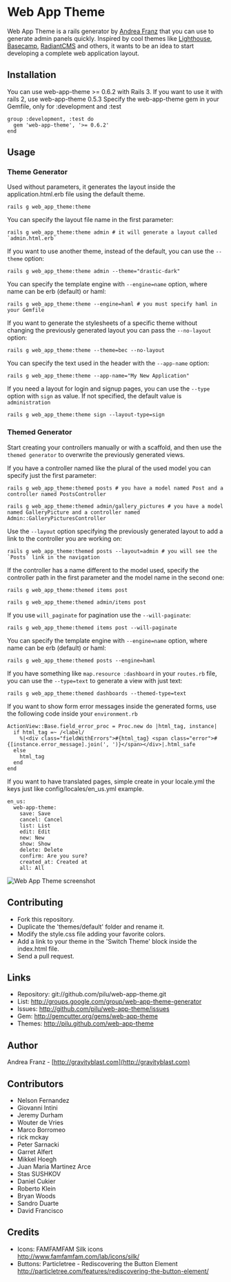 Web App Theme
=============

Web App Theme is a rails generator by [Andrea Franz](http://gravityblast.com) that you can use to generate admin panels quickly.
Inspired by cool themes like [Lighthouse](http://lighthouseapp.com/), [Basecamp](http://basecamphq.com/), [RadiantCMS](http://radiantcms.org/) and others,
it wants to be an idea to start developing a complete web application layout.

Installation
------------

You can use web-app-theme >= 0.6.2 with Rails 3. If you want to use it with rails 2, use web-app-theme 0.5.3
Specify the web-app-theme gem in your Gemfile, only for :development and :test

    group :development, :test do
      gem 'web-app-theme', '>= 0.6.2'
    end

Usage
-----

### Theme Generator

Used without parameters, it generates the layout inside the application.html.erb file using the default theme.

    rails g web_app_theme:theme

You can specify the layout file name in the first parameter:

    rails g web_app_theme:theme admin # it will generate a layout called `admin.html.erb`

If you want to use another theme, instead of the default, you can use the `--theme` option:

    rails g web_app_theme:theme admin --theme="drastic-dark"

You can specify the template engine with `--engine=name` option, where name can be erb (default) or haml:

    rails g web_app_theme:theme --engine=haml # you must specify haml in your Gemfile

If you want to generate the stylesheets of a specific theme without changing the previously generated layout you can pass the `--no-layout` option:

    rails g web_app_theme:theme --theme=bec --no-layout


You can specify the text used in the header with the `--app-name` option:

    rails g web_app_theme:theme --app-name="My New Application"
  
If you need a layout for login and signup pages, you can use the `--type` option with `sign` as value. Ìf not specified, the default value is `administration`

    rails g web_app_theme:theme sign --layout-type=sign

### Themed Generator

Start creating your controllers manually or with a scaffold, and then use the `themed generator` to overwrite the previously generated views.

If you have a controller named like the plural of the used model you can specify just the first parameter:

    rails g web_app_theme:themed posts # you have a model named Post and a controller named PostsController
    
    rails g web_app_theme:themed admin/gallery_pictures # you have a model named GalleryPicture and a controller named Admin::GalleryPicturesController

Use the `--layout` option specifying the previously generated layout to add a link to the controller you are working on:

    rails g web_app_theme:themed posts --layout=admin # you will see the `Posts` link in the navigation

If the controller has a name different to the model used, specify the controller path in the first parameter and the model name in the second one:

    rails g web_app_theme:themed items post
    
    rails g web_app_theme:themed admin/items post

If you use `will_paginate` for pagination use the `--will-paginate`:

    rails g web_app_theme:themed items post --will-paginate

You can specify the template engine with `--engine=name` option, where name can be erb (default) or haml:

    rails g web_app_theme:themed posts --engine=haml

If you have something like `map.resource :dashboard` in your `routes.rb` file, you can use the `--type=text` to generate a view with just text:
    
    rails g web_app_theme:themed dashboards --themed-type=text

If you want to show form error messages inside the generated forms, use the following code inside your `environment.rb`

    ActionView::Base.field_error_proc = Proc.new do |html_tag, instance| 
      if html_tag =~ /<label/
        %|<div class="fieldWithErrors">#{html_tag} <span class="error">#{[instance.error_message].join(', ')}</span></div>|.html_safe
      else
        html_tag
      end
    end

If you want to have translated pages, simple create in your locale.yml the keys just like config/locales/en_us.yml example.

	en_us:
	  web-app-theme: 
	    save: Save
	    cancel: Cancel
	    list: List
	    edit: Edit
	    new: New
	    show: Show
	    delete: Delete
	    confirm: Are you sure?
	    created_at: Created at
	    all: All


![Web App Theme screenshot](http://img.skitch.com/20091109-c2k618qerx1ysw5ytxsighuf3f.jpg)

Contributing
---

* Fork this repository.
* Duplicate the  'themes/default' folder and rename it.
* Modify the style.css file adding your favorite colors.
* Add a link to your theme in the 'Switch Theme' block inside the index.html file.
* Send a pull request.

Links
-----

* Repository: git://github.com/pilu/web-app-theme.git
* List: <http://groups.google.com/group/web-app-theme-generator>
* Issues: <http://github.com/pilu/web-app-theme/issues>
* Gem: <http://gemcutter.org/gems/web-app-theme>
* Themes: <http://pilu.github.com/web-app-theme>

Author
------

Andrea Franz - [http://gravityblast.com](http://gravityblast.com)

Contributors
------------

* Nelson Fernandez
* Giovanni Intini
* Jeremy Durham
* Wouter de Vries
* Marco Borromeo
* rick mckay
* Peter Sarnacki
* Garret Alfert
* Mikkel Hoegh
* Juan Maria Martinez Arce
* Stas SUSHKOV
* Daniel Cukier
* Roberto Klein
* Bryan Woods
* Sandro Duarte
* David Francisco

Credits
-------

* Icons: FAMFAMFAM Silk icons <http://www.famfamfam.com/lab/icons/silk/>
* Buttons: Particletree - Rediscovering the Button Element <http://particletree.com/features/rediscovering-the-button-element/>